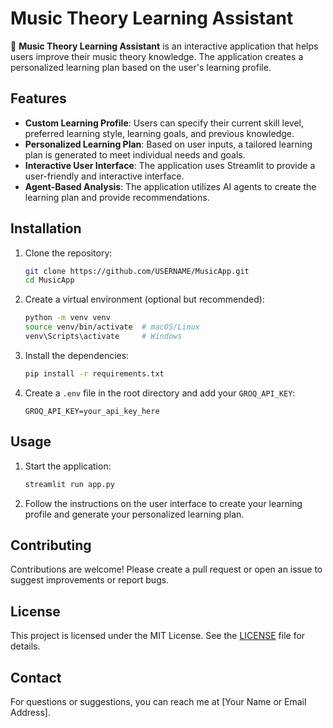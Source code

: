 # Music Theory Learning Assistant

🎵 **Music Theory Learning Assistant** is an interactive application that helps users improve their music theory knowledge. The application creates a personalized learning plan based on the user's learning profile.

## Features

- **Custom Learning Profile**: Users can specify their current skill level, preferred learning style, learning goals, and previous knowledge.
- **Personalized Learning Plan**: Based on user inputs, a tailored learning plan is generated to meet individual needs and goals.
- **Interactive User Interface**: The application uses Streamlit to provide a user-friendly and interactive interface.
- **Agent-Based Analysis**: The application utilizes AI agents to create the learning plan and provide recommendations.

## Installation

1. Clone the repository:
   ```bash
   git clone https://github.com/USERNAME/MusicApp.git
   cd MusicApp
   ```

2. Create a virtual environment (optional but recommended):
   ```bash
   python -m venv venv
   source venv/bin/activate  # macOS/Linux
   venv\Scripts\activate     # Windows
   ```

3. Install the dependencies:
   ```bash
   pip install -r requirements.txt
   ```

4. Create a `.env` file in the root directory and add your `GROQ_API_KEY`:
   ```plaintext
   GROQ_API_KEY=your_api_key_here
   ```

## Usage

1. Start the application:
   ```bash
   streamlit run app.py
   ```

2. Follow the instructions on the user interface to create your learning profile and generate your personalized learning plan.

## Contributing

Contributions are welcome! Please create a pull request or open an issue to suggest improvements or report bugs.

## License

This project is licensed under the MIT License. See the [LICENSE](LICENSE) file for details.

## Contact

For questions or suggestions, you can reach me at [Your Name or Email Address].
